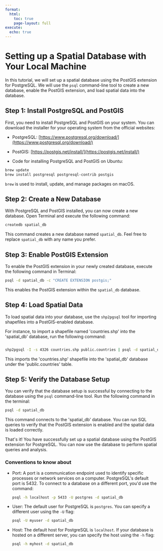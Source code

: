 ```yaml
---
format: 
  html:
    toc: true
    page-layout: full
execute:
  echo: true
---
```



# Setting up a Spatial Database with Your Local Machine

In this tutorial, we will set up a spatial database using the PostGIS extension for PostgreSQL. We will use the `psql` command-line tool to create a new database, enable the PostGIS extension, and load spatial data into the database.

## Step 1: Install PostgreSQL and PostGIS

First, you need to install PostgreSQL and PostGIS on your system. You can download the installer for your operating system from the official websites:

- PostgreSQL: [https://www.postgresql.org/download/](https://www.postgresql.org/download/)
- PostGIS: [https://postgis.net/install/](https://postgis.net/install/)

- Code for installing PostgreSQL and PostGIS on Ubuntu:
```bash
brew update
brew install postgresql postgresql-contrib postgis
```

`brew` is used to install, update, and manage packages on macOS.


## Step 2: Create a New Database

With PostgreSQL and PostGIS installed, you can now create a new database. Open Terminal and execute the following command:


```bash
createdb spatial_db

```
This command creates a new database named `spatial_db`. Feel free to replace `spatial_db` with any name you prefer.


## Step 3: Enable PostGIS Extension

To enable the PostGIS extension in your newly created database, execute the following command in Terminal:


```bash
psql -d spatial_db -c "CREATE EXTENSION postgis;"
```

This enables the PostGIS extension within the `spatial_db` database.


## Step 4: Load Spatial Data

To load spatial data into your database, use the `shp2pgsql` tool for importing shapefiles into a PostGIS-enabled database.

For instance, to import a shapefile named 'countries.shp' into the 'spatial_db' database, run the following command:

```bash

shp2pgsql -I -s 4326 countries.shp public.countries | psql -d spatial_db

```

This imports the 'countries.shp' shapefile into the 'spatial_db' database under the 'public.countries' table.


## Step 5: Verify the Database Setup

You can verify that the database setup is successful by connecting to the database using the `psql` command-line tool. Run the following command in the terminal:

```bash
psql -d spatial_db
```

This command connects to the 'spatial_db' database. You can run SQL queries to verify that the PostGIS extension is enabled and the spatial data is loaded correctly.

That's it! You have successfully set up a spatial database using the PostGIS extension for PostgreSQL. You can now use the database to perform spatial queries and analysis.

### Conventions to know about

- Port: A port is a communication endpoint used to identify specific processes or network services on a computer. PostgreSQL's default port is 5432. To connect to a database on a different port, you'd use the command:

    ```bash
    psql -h localhost -p 5433 -U postgres -d spatial_db
    ```

- User: The default user for PostgreSQL is `postgres`. You can specify a different user using the `-U` flag:

    ```bash
    psql -U myuser -d spatial_db
    ```

- Host: The default host for PostgreSQL is `localhost`. If your database is hosted on a different server, you can specify the host using the `-h` flag:

    ```bash
    psql -h myhost -d spatial_db
    ```
